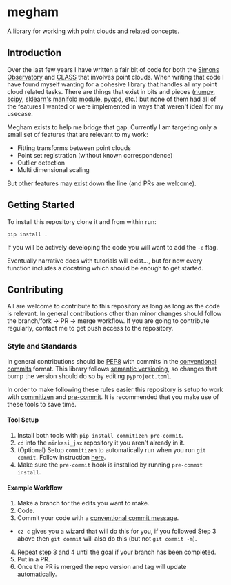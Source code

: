 # megham

A library for working with point clouds and related concepts.

## Introduction 
Over the last few years I have written a fair bit of code for both
the [Simons Observatory](https://simonsobservatory.org/) and [CLASS](https://sites.krieger.jhu.edu/class/)
that involves point clouds.
When writing that code I have found myself wanting for a cohesive library that handles all my point cloud
related tasks.
There are things that exist in bits and pieces
([numpy](https://numpy.org/), [scipy](https://scipy.org/), [sklearn's manifold module](https://scikit-learn.org/stable/modules/classes.html#module-sklearn.manifold), [pycpd](https://github.com/siavashk/pycpd), etc.)
but none of them had all of the features I wanted or were implemented in ways that weren't ideal for my usecase.

Megham exists to help me bridge that gap.
Currently I am targeting only a small set of features that are relevant to my work:
* Fitting transforms between point clouds
* Point set registration (without known correspondence)
* Outlier detection
* Multi dimensional scaling

But other features may exist down the line (and PRs are welcome).

## Getting Started
To install this repository clone it and from within run:
```
pip install .
```
If you will be actively developing the code you will want to add the `-e` flag.

Eventually narrative docs with tutorials will exist...,
but for now every function includes a docstring which should be enough to get started.

## Contributing

All are welcome to contribute to this repository as long as long as the code is relevant.
In general contributions other than minor changes should follow the branch/fork -> PR -> merge workflow.
If you are going to contribute regularly, contact me to get push access to the repository.

### Style and Standards
In general contributions should be [PEP8](https://peps.python.org/pep-0008/) with commits in the [conventional commits](https://www.conventionalcommits.org/en/v1.0.0/) format.
This library follows [semantic versioning](https://semver.org/), so changes that bump the version should do so by editing `pyproject.toml`.

In order to make following these rules easier this repository is setup to work with [commitizen](https://commitizen-tools.github.io/commitizen/) and [pre-commit](https://pre-commit.com/).
It is recommended that you make use of these tools to save time.

#### Tool Setup
1. Install both tools with `pip install commitizen pre-commit`.
2. `cd` into the `minkasi_jax` repository it you aren't already in it.
3. (Optional) Setup `commitizen` to automatically run when you run `git commit`. Follow instruction [here](https://commitizen-tools.github.io/commitizen/tutorials/auto_prepare_commit_message/).
4. Make sure the `pre-commit` hook is installed by running `pre-commit install`.

#### Example Workflow
1. Make a branch for the edits you want to make.
2. Code.
3. Commit your code with a [conventional commit message](https://www.conventionalcommits.org/en/v1.0.0/#summary).
  * `cz c` gives you a wizard that will do this for you, if you followed Step 3 above then `git commit` will also do this (but not `git commit -m`).
4. Repeat step 3 and 4 until the goal if your branch has been completed.
5. Put in a PR.
5. Once the PR is merged the repo version and tag will update [automatically](https://commitizen-tools.github.io/commitizen/tutorials/github_actions/).

